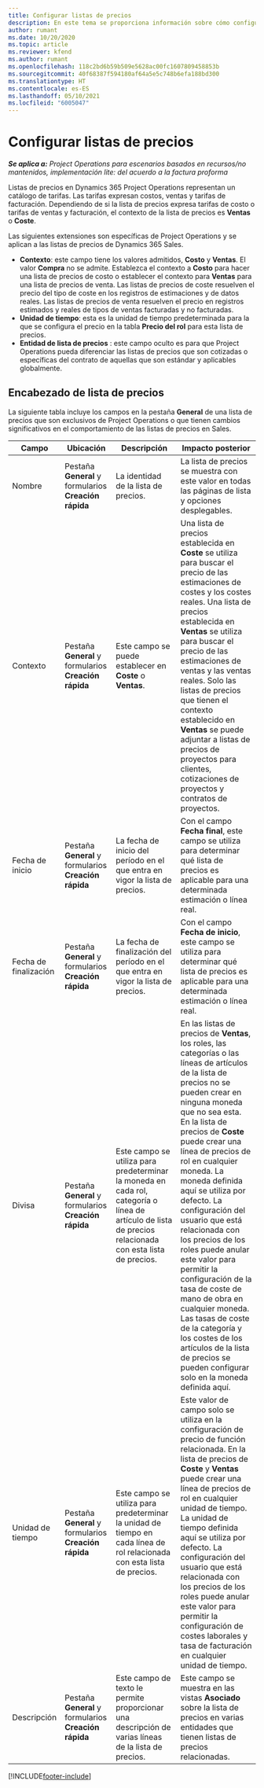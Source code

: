 ```yaml
---
title: Configurar listas de precios
description: En este tema se proporciona información sobre cómo configurar las listas de precios de costes y ventas.
author: rumant
ms.date: 10/20/2020
ms.topic: article
ms.reviewer: kfend
ms.author: rumant
ms.openlocfilehash: 118c2bd6b59b509e5628ac00fc1607809458853b
ms.sourcegitcommit: 40f68387f594180af64a5e5c748b6efa188bd300
ms.translationtype: HT
ms.contentlocale: es-ES
ms.lasthandoff: 05/10/2021
ms.locfileid: "6005047"
---
```

# <a name="set-up-price-lists"></a>Configurar listas de precios

_**Se aplica a:** Project Operations para escenarios basados en recursos/no mantenidos, implementación lite: del acuerdo a la factura proforma_

Listas de precios en Dynamics 365 Project Operations representan un catálogo de tarifas. Las tarifas expresan costos, ventas y tarifas de facturación. Dependiendo de si la lista de precios expresa tarifas de costo o tarifas de ventas y facturación, el contexto de la lista de precios es **Ventas** o **Coste**.

Las siguientes extensiones son específicas de Project Operations y se aplican a las listas de precios de Dynamics 365 Sales.

- **Contexto**: este campo tiene los valores admitidos, **Costo** y **Ventas**. El valor **Compra** no se admite. Establezca el contexto a **Costo** para hacer una lista de precios de costo o establecer el contexto para **Ventas** para una lista de precios de venta. Las listas de precios de coste resuelven el precio del tipo de coste en los registros de estimaciones y de datos reales. Las listas de precios de venta resuelven el precio en registros estimados y reales de tipos de ventas facturadas y no facturadas.
- **Unidad de tiempo**: esta es la unidad de tiempo predeterminada para la que se configura el precio en la tabla **Precio del rol** para esta lista de precios.
- **Entidad de lista de precios** : este campo oculto es para que Project Operations pueda diferenciar las listas de precios que son cotizadas o específicas del contrato de aquellas que son estándar y aplicables globalmente.

## <a name="price-list-header"></a>Encabezado de lista de precios

La siguiente tabla incluye los campos en la pestaña **General** de una lista de precios que son exclusivos de Project Operations o que tienen cambios significativos en el comportamiento de las listas de precios en Sales.

| Campo | Ubicación | Descripción | Impacto posterior |
| --- | --- | --- | --- |
| Nombre | Pestaña **General** y formularios **Creación rápida** | La identidad de la lista de precios. | La lista de precios se muestra con este valor en todas las páginas de lista y opciones desplegables.|
| Contexto | Pestaña **General** y formularios **Creación rápida** | Este campo se puede establecer en **Coste** o **Ventas**. | Una lista de precios establecida en **Coste** se utiliza para buscar el precio de las estimaciones de costes y los costes reales. Una lista de precios establecida en **Ventas** se utiliza para buscar el precio de las estimaciones de ventas y las ventas reales. Solo las listas de precios que tienen el contexto establecido en **Ventas** se puede adjuntar a listas de precios de proyectos para clientes, cotizaciones de proyectos y contratos de proyectos. |
| Fecha de inicio | Pestaña **General** y formularios **Creación rápida** | La fecha de inicio del período en el que entra en vigor la lista de precios. | Con el campo **Fecha final**, este campo se utiliza para determinar qué lista de precios es aplicable para una determinada estimación o línea real. |
| Fecha de finalización | Pestaña **General** y formularios **Creación rápida** | La fecha de finalización del período en el que entra en vigor la lista de precios. | Con el campo **Fecha de inicio**, este campo se utiliza para determinar qué lista de precios es aplicable para una determinada estimación o línea real. |
| Divisa | Pestaña **General** y formularios **Creación rápida** | Este campo se utiliza para predeterminar la moneda en cada rol, categoría o línea de artículo de lista de precios relacionada con esta lista de precios. | En las listas de precios de **Ventas**, los roles, las categorías o las líneas de artículos de la lista de precios no se pueden crear en ninguna moneda que no sea esta. En la lista de precios de **Coste** puede crear una línea de precios de rol en cualquier moneda. La moneda definida aquí se utiliza por defecto. La configuración del usuario que está relacionada con los precios de los roles puede anular este valor para permitir la configuración de la tasa de coste de mano de obra en cualquier moneda. Las tasas de coste de la categoría y los costes de los artículos de la lista de precios se pueden configurar solo en la moneda definida aquí. |
| Unidad de tiempo | Pestaña **General** y formularios **Creación rápida** | Este campo se utiliza para predeterminar la unidad de tiempo en cada línea de rol relacionada con esta lista de precios. | Este valor de campo solo se utiliza en la configuración de precio de función relacionada. En la lista de precios de **Coste** y **Ventas** puede crear una línea de precios de rol en cualquier unidad de tiempo. La unidad de tiempo definida aquí se utiliza por defecto. La configuración del usuario que está relacionada con los precios de los roles puede anular este valor para permitir la configuración de costes laborales y tasa de facturación en cualquier unidad de tiempo. |
| Descripción | Pestaña **General** y formularios **Creación rápida** | Este campo de texto le permite proporcionar una descripción de varias líneas de la lista de precios. | Este campo se muestra en las vistas **Asociado** sobre la lista de precios en varias entidades que tienen listas de precios relacionadas. |


[!INCLUDE[footer-include](../includes/footer-banner.md)]